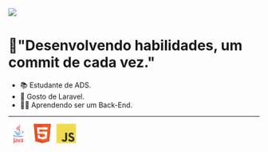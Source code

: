<image src = "giphy (1).webp" width = "400px" align >
  
# 🚀"Desenvolvendo habilidades, um commit de cada vez."


- 📚 Estudante de ADS.
- 🧡 Gosto de Laravel.
- 👩‍💻 Aprendendo ser um Back-End.

---

<div>
  <img src="https://github.com/devicons/devicon/blob/master/icons/java/java-original-wordmark.svg" title="Java" alt="Java" width="40" height="40"/>&nbsp;
  <img src="https://github.com/devicons/devicon/blob/master/icons/html5/html5-original.svg" title="HTML5" alt="HTML" width="40" height="40"/>&nbsp;
  <img src="https://github.com/devicons/devicon/blob/master/icons/javascript/javascript-original.svg" title="JavaScript" alt="JavaScript" width="40" height="40"/>&nbsp;
</div>

  





  
  
  
